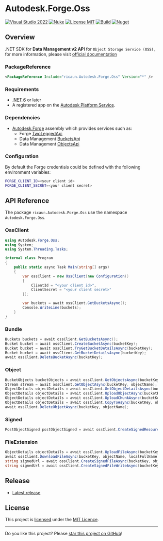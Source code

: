 # Autodesk.Forge.Oss

[![Visual Studio 2022](https://img.shields.io/badge/Visual%20Studio-2022-blue)](../..)
[![Nuke](https://img.shields.io/badge/Nuke-Build-blue)](https://nuke.build/)
[![License MIT](https://img.shields.io/badge/License-MIT-blue.svg)](LICENSE)
[![Build](../../actions/workflows/Build.yml/badge.svg)](../../actions)
[![Nuget](https://img.shields.io/nuget/v/ricaun.Autodesk.Forge.Oss?logo=nuget&label=nuget&color=blue)](https://www.nuget.org/packages/ricaun.Autodesk.Forge.Oss)

## Overview

.NET SDK for **Data Management v2 API** for `Object Storage Service (OSS)`, for more information, please visit  [official documentation](https://aps.autodesk.com/en/docs/data/v2)

### PackageReference
```xml
<PackageReference Include="ricaun.Autodesk.Forge.Oss" Version="*" />
```

### Requirements

- [.NET 6](https://dotnet.microsoft.com/en-us/download/dotnet/6.0) or later
- A registered app on the [Autodesk Platform Service](https://aps.autodesk.com/). 

### Dependencies

- [Autodesk.Forge](https://github.com/Autodesk-Forge/forge-api-dotnet-client) assembly which provides services such as: 
    - Forge [TwoLeggedApi](https://github.com/Autodesk-Forge/forge-api-dotnet-client/blob/master/src/Autodesk.Forge/Api/TwoLeggedApi.cs)
    - Data Management [BucketsApi](https://github.com/Autodesk-Forge/forge-api-dotnet-client/blob/master/src/Autodesk.Forge/Api/BucketsApi.cs)
    - Data Management [ObjectsApi](https://github.com/Autodesk-Forge/forge-api-dotnet-client/blob/master/src/Autodesk.Forge/Api/ObjectsApi.cs)

### Configuration

By default the Forge credentials could be defined with the following environment variables:

```bash
FORGE_CLIENT_ID=<your client id>
FORGE_CLIENT_SECRET=<your client secret>
```

## API Reference

The package `ricaun.Autodesk.Forge.Oss` use the namespace `Autodesk.Forge.Oss`.

### OssClient
```csharp
using Autodesk.Forge.Oss;
using System;
using System.Threading.Tasks;

internal class Program
{
    public static async Task Main(string[] args)
    {
        var ossClient = new OssClient(new Configuration()
        {
            ClientId = "<your client id>",
            ClientSecret = "<your client secret>"
        });

        var buckets = await ossClient.GetBucketsAsync();
        Console.WriteLine(buckets);
    }
}
```

### Bundle 
```csharp
Buckets buckets = await ossClient.GetBucketsAsync();
Bucket bucket = await ossClient.CreateBucketAsync(bucketKey);
Bucket bucket = await ossClient.TryGetBucketDetailsAsync(bucketKey);
Bucket bucket = await ossClient.GetBucketDetailsAsync(bucketKey);
await ossClient.DeleteBucketAsync(bucketKey);
```

### Object 
```csharp
BucketObjects bucketObjects = await ossClient.GetObjectsAsync(bucketKey);
Stream stream = await ossClient.GetObjectAsync(bucketKey, objectName);
ObjectDetails objectDetails = await ossClient.GetObjectDetailsAsync(bucketKey, objectName);
ObjectDetails objectDetails = await ossClient.UploadObjectAsync(bucketKey, objectName);
ObjectDetails objectDetails = await ossClient.UploadChunkAsync(bucketKey, objectName);
ObjectDetails objectDetails = await ossClient.CopyToAsync(bucketKey, objectName, newObjectName);
await ossClient.DeleteObjectAsync(bucketKey, objectName);
```

### Signed 
```csharp
PostObjectSigned postObjectSigned = await ossClient.CreateSignedResourceAsync(bucketKey, objectName, postBucketsSigned);
```

### FileExtension 
```csharp
ObjectDetails objectDetails = await ossClient.UploadFileAsync(bucketKey, objectName, localFullName);
await ossClient.DownloadFileAsync(bucketKey, objectName, localFullName);
string signedUrl = await ossClient.CreateSignedFileAsync(bucketKey, objectName);
string signedUrl = await ossClient.CreateSignedFileWriteAsync(bucketKey, objectName);
```

## Release

* [Latest release](../../releases/latest)

## License

This project is [licensed](LICENSE) under the [MIT Licence](https://en.wikipedia.org/wiki/MIT_License).

---

Do you like this project? Please [star this project on GitHub](../../stargazers)!